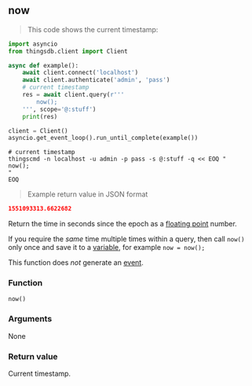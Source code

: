 ## now

> This code shows the current timestamp:

```python
import asyncio
from thingsdb.client import Client

async def example():
    await client.connect('localhost')
    await client.authenticate('admin', 'pass')
    # current timestamp
    res = await client.query(r'''
        now();
    ''', scope='@:stuff')
    print(res)

client = Client()
asyncio.get_event_loop().run_until_complete(example())
```

```shell
# current timestamp
thingscmd -n localhost -u admin -p pass -s @:stuff -q << EOQ "
now();
"
EOQ
```

> Example return value in JSON format

```json
1551093313.6622682
```

Return the time in seconds since the epoch as a [floating point](#floating-point) number.

If you require the *same* time multiple times within a query,
then call `now()` only once and save it to a [variable](#variable), for example `now = now();`

This function does *not* generate an [event](#events).


### Function
`now()`

### Arguments
None

### Return value
Current timestamp.